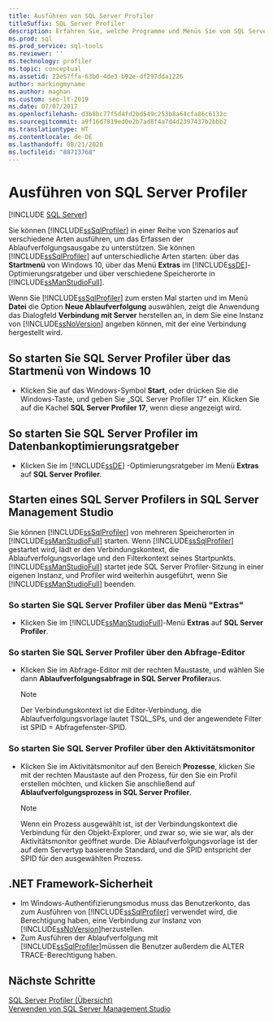 ```yaml
---
title: Ausführen von SQL Server Profiler
titleSuffix: SQL Server Profiler
description: Erfahren Sie, welche Programme und Menüs Sie vom SQL Server Profiler aus starten können und welche Verbindungskontexte, Vorlagen und Filter mit der Ablaufverfolgungsausgabe verwendet werden.
ms.prod: sql
ms.prod_service: sql-tools
ms.reviewer: ''
ms.technology: profiler
ms.topic: conceptual
ms.assetid: 22e57ffa-63b0-4de3-b92e-df297dda1226
author: markingmyname
ms.author: maghan
ms.custom: seo-lt-2019
ms.date: 07/07/2017
ms.openlocfilehash: d3b8bc77f5d4fd2bd549c253b8a64cfa86c6132c
ms.sourcegitcommit: a9f16d7819ed0e2b7ad8f4a7d4d2397437b2bbb2
ms.translationtype: HT
ms.contentlocale: de-DE
ms.lasthandoff: 08/21/2020
ms.locfileid: "88713768"
---
```

# <a name="run-sql-server-profiler"></a>Ausführen von SQL Server Profiler

 [!INCLUDE [SQL Server](../../includes/applies-to-version/sqlserver.md)]

Sie können [!INCLUDE[ssSqlProfiler](../../includes/sssqlprofiler-md.md)] in einer Reihe von Szenarios auf verschiedene Arten ausführen, um das Erfassen der Ablaufverfolgungsausgabe zu unterstützen. Sie können [!INCLUDE[ssSqlProfiler](../../includes/sssqlprofiler-md.md)] auf unterschiedliche Arten starten: über das **Startmenü** von Windows 10, über das Menü **Extras** im [!INCLUDE[ssDE](../../includes/ssde-md.md)]-Optimierungsratgeber und über verschiedene Speicherorte in [!INCLUDE[ssManStudioFull](../../includes/ssmanstudiofull-md.md)].  
  
Wenn Sie [!INCLUDE[ssSqlProfiler](../../includes/sssqlprofiler-md.md)] zum ersten Mal starten und im Menü **Datei** die Option **Neue Ablaufverfolgung** auswählen, zeigt die Anwendung das Dialogfeld **Verbindung mit Server** herstellen an, in dem Sie eine Instanz von [!INCLUDE[ssNoVersion](../../includes/ssnoversion-md.md)] angeben können, mit der eine Verbindung hergestellt wird.  
## <a name="to-start-sql-server-profiler-from-the-windows-10-start-menu"></a>So starten Sie SQL Server Profiler über das Startmenü von Windows 10  
-  Klicken Sie auf das Windows-Symbol **Start**, oder drücken Sie die Windows-Taste, und geben Sie „SQL Server Profiler 17“ ein. Klicken Sie auf die Kachel **SQL Server Profiler 17**, wenn diese angezeigt wird.   

## <a name="to-start-sql-server-profiler-in-database-engine-tuning-advisor"></a>So starten Sie SQL Server Profiler im Datenbankoptimierungsratgeber  
-  Klicken Sie im [!INCLUDE[ssDE](../../includes/ssde-md.md)] -Optimierungsratgeber im Menü **Extras** auf **SQL Server Profiler**.  

## <a name="to-start-sql-server-profiler-in-sql-server-management-studio"></a>Starten eines SQL Server Profilers in SQL Server Management Studio  
 Sie können [!INCLUDE[ssSqlProfiler](../../includes/sssqlprofiler-md.md)] von mehreren Speicherorten in [!INCLUDE[ssManStudioFull](../../includes/ssmanstudiofull-md.md)] starten. Wenn [!INCLUDE[ssSqlProfiler](../../includes/sssqlprofiler-md.md)] gestartet wird, lädt er den Verbindungskontext, die Ablaufverfolgungsvorlage und den Filterkontext seines Startpunkts. [!INCLUDE[ssManStudioFull](../../includes/ssmanstudiofull-md.md)] startet jede SQL Server Profiler-Sitzung in einer eigenen Instanz, und Profiler wird weiterhin ausgeführt, wenn Sie [!INCLUDE[ssManStudioFull](../../includes/ssmanstudiofull-md.md)] beenden.  
### <a name="to-start-sql-server-profiler-from-the-tools-menu"></a>So starten Sie SQL Server Profiler über das Menü "Extras"  
-  Klicken Sie im [!INCLUDE[ssManStudioFull](../../includes/ssmanstudiofull-md.md)]-Menü **Extras** auf **SQL Server Profiler**.  

### <a name="to-start-sql-server-profiler-from-the-query-editor"></a>So starten Sie SQL Server Profiler über den Abfrage-Editor  
- Klicken Sie im Abfrage-Editor mit der rechten Maustaste, und wählen Sie dann **Ablaufverfolgungsabfrage in SQL Server Profiler**aus.  

  > [!NOTE]  
  >  Der Verbindungskontext ist die Editor-Verbindung, die Ablaufverfolgungsvorlage lautet TSQL_SPs, und der angewendete Filter ist SPID = Abfragefenster-SPID.  
    
### <a name="to-start-sql-server-profiler-from-activity-monitor"></a>So starten Sie SQL Server Profiler über den Aktivitätsmonitor  
- Klicken Sie im Aktivitätsmonitor auf den Bereich **Prozesse**, klicken Sie mit der rechten Maustaste auf den Prozess, für den Sie ein Profil erstellen möchten, und klicken Sie anschließend auf **Ablaufverfolgungsprozess in SQL Server Profiler**.  

    > [!NOTE]  
    >  Wenn ein Prozess ausgewählt ist, ist der Verbindungskontext die Verbindung für den Objekt-Explorer, und zwar so, wie sie war, als der Aktivitätsmonitor geöffnet wurde. Die Ablaufverfolgungsvorlage ist der auf dem Servertyp basierende Standard, und die SPID entspricht der SPID für den ausgewählten Prozess.  
    
## <a name="net-framework-security"></a>.NET Framework-Sicherheit  
- Im Windows-Authentifizierungsmodus muss das Benutzerkonto, das zum Ausführen von [!INCLUDE[ssSqlProfiler](../../includes/sssqlprofiler-md.md)] verwendet wird, die Berechtigung haben, eine Verbindung zur Instanz von [!INCLUDE[ssNoVersion](../../includes/ssnoversion-md.md)]herzustellen.  
- Zum Ausführen der Ablaufverfolgung mit [!INCLUDE[ssSqlProfiler](../../includes/sssqlprofiler-md.md)]müssen die Benutzer außerdem die ALTER TRACE-Berechtigung haben.  

## <a name="next-steps"></a>Nächste Schritte  
 [SQL Server Profiler (Übersicht)](../../tools/sql-server-profiler/sql-server-profiler.md)   
 [Verwenden von SQL Server Management Studio](../../ssms/sql-server-management-studio-ssms.md?view=sql-server-ver15)